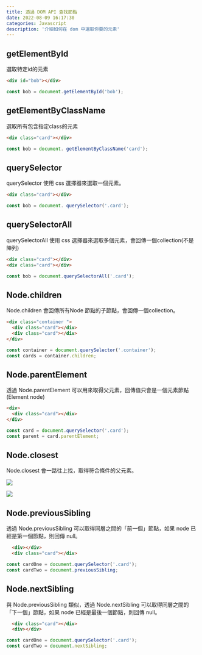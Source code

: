 ```yaml
---
title: 透過 DOM API 查找節點
date: 2022-08-09 16:17:30
categories: Javascript
description: '介紹如何在 dom 中選取你要的元素'
---
```


## getElementById

選取特定id的元素

``` html
<div id="bob"></div>
```

``` js
const bob = document.getElementById('bob');
```

## getElementByClassName

選取所有包含指定class的元素

``` html
<div class="card"></div>
```

``` js
const bob = document. getElementByClassName('card');
```

## querySelector

querySelector 使用 css 選擇器來選取一個元素。

``` html
<div class="card"></div>
```
``` js
const bob = document. querySelector('.card');
```

## querySelectorAll

querySelectorAll 使用 css 選擇器來選取多個元素，會回傳一個collection(不是陣列)

``` html
<div class="card"></div>
<div class="card"></div>
```
``` js
const bob = document.querySelectorAll('.card');
```

## Node.children

Node.children 會回傳所有Node 節點的子節點，會回傳一個collection。

``` html
<div class="container "> 
  <div class="card"></div>
  <div class="card"></div>
</div>
```

``` js
const container = document.querySelector('.container');
const cards = container.children;
```

## Node.parentElement

透過 Node.parentElement 可以用來取得父元素，回傳值只會是一個元素節點 (Element node)

``` html
<div> 
  <div class="card"></div>
</div>
```

``` js
const card = document.querySelector('.card');
const parent = card.parentElement;
```

## Node.closest

Node.closest 會一路往上找，取得符合條件的父元素。

![](https://cdn-images-1.medium.com/max/1200/1*-En99lg7L95i7glPXF-PYA.png)

![](https://cdn-images-1.medium.com/max/1200/1*QkZmAc54hcar7Iy-yVlOTw.png)

## Node.previousSibling

透過 Node.previousSibling 可以取得同層之間的「前一個」節點，如果 node 已經是第一個節點，則回傳 null。

``` html
  <div></div>
  <div class="card"></div>
```

``` js
const cardOne = document.querySelector('.card');
const cardTwo = document.previousSibling;
```

## Node.nextSibling

與 Node.previousSibling 類似，透過 Node.nextSibling 可以取得同層之間的「下一個」節點，如果 node 已經是最後一個節點，則回傳 null。

``` html
  <div class="card"></div>
  <div></div>
```

``` js
const cardOne = document.querySelector('.card');
const cardTwo = document.nextSibling;
```








